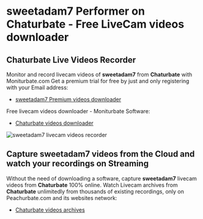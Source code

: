 # sweetadam7 Performer on Chaturbate - Free LiveCam videos downloader

## Chaturbate Live Videos Recorder

Monitor and record livecam videos of **sweetadam7** from **Chaturbate** with Moniturbate.com
Get a premium trial for free by just and only registering with your Email address:
* [sweetadam7 Premium videos downloader](https://moniturbate.com/request-demo-licence-key.html)

Free livecam videos downloader - Moniturbate Software:
* [Chaturbate videos downloader](https://moniturbate.com/moniturbate-download-software.html)

![sweetadam7 livecam videos recorder](https://peachurnet.com/templates/moniturbate-software.png)


## Capture sweetadam7 videos from the Cloud and watch your recordings on Streaming

Without the need of downloading a software, capture **sweetadam7** livecam videos from **Chaturbate** 100% online.
Watch Livecam archives from **Chaturbate** unlimitedly from thousands of existing recordings, only on Peachurbate.com and its websites network:
* [Chaturbate videos archives](https://peachurnet.com/)